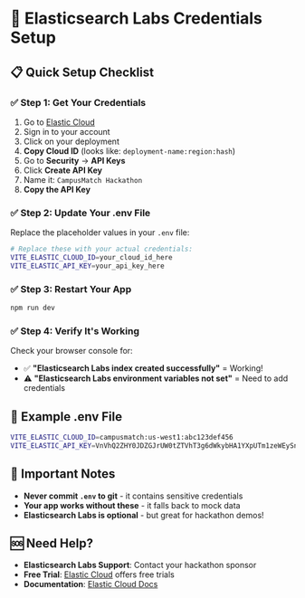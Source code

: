 # 🔑 Elasticsearch Labs Credentials Setup

## 📋 **Quick Setup Checklist**

### ✅ **Step 1: Get Your Credentials**
1. Go to [Elastic Cloud](https://cloud.elastic.co/)
2. Sign in to your account
3. Click on your deployment
4. **Copy Cloud ID** (looks like: `deployment-name:region:hash`)
5. Go to **Security** → **API Keys**
6. Click **Create API Key**
7. Name it: `CampusMatch Hackathon`
8. **Copy the API Key**

### ✅ **Step 2: Update Your .env File**
Replace the placeholder values in your `.env` file:

```bash
# Replace these with your actual credentials:
VITE_ELASTIC_CLOUD_ID=your_cloud_id_here
VITE_ELASTIC_API_KEY=your_api_key_here
```

### ✅ **Step 3: Restart Your App**
```bash
npm run dev
```

### ✅ **Step 4: Verify It's Working**
Check your browser console for:
- ✅ **"Elasticsearch Labs index created successfully"** = Working!
- ⚠️ **"Elasticsearch Labs environment variables not set"** = Need to add credentials

## 🎯 **Example .env File**

```bash
VITE_ELASTIC_CLOUD_ID=campusmatch:us-west1:abc123def456
VITE_ELASTIC_API_KEY=VnVhQ2ZHY0JDZGJrUW0tZTVhT3g6dWkybHA1YXpUTm1zeWEySnJ1c1E2QQ==
```

## 🚨 **Important Notes**

- **Never commit `.env` to git** - it contains sensitive credentials
- **Your app works without these** - it falls back to mock data
- **Elasticsearch Labs is optional** - but great for hackathon demos!

## 🆘 **Need Help?**

- **Elasticsearch Labs Support**: Contact your hackathon sponsor
- **Free Trial**: [Elastic Cloud](https://cloud.elastic.co/) offers free trials
- **Documentation**: [Elastic Cloud Docs](https://www.elastic.co/guide/en/cloud/current/index.html)
